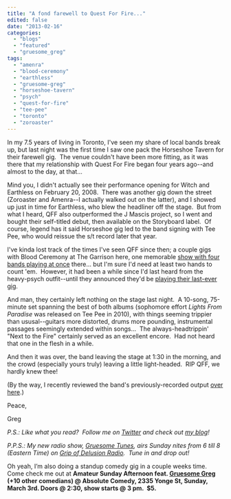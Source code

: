 ```yaml
---
title: "A fond farewell to Quest For Fire..."
edited: false
date: "2013-02-16"
categories:
  - "blogs"
  - "featured"
  - "gruesome_greg"
tags:
  - "amenra"
  - "blood-ceremony"
  - "earthless"
  - "gruesome-greg"
  - "horseshoe-tavern"
  - "psych"
  - "quest-for-fire"
  - "tee-pee"
  - "toronto"
  - "zoroaster"
---
```


In my 7.5 years of living in Toronto, I've seen my share of local bands break up, but last night was the first time I saw one pack the Horseshoe Tavern for their farewell gig.  The venue couldn't have been more fitting, as it was there that my relationship with Quest For Fire began four years ago--and almost to the day, at that...

Mind you, I didn't actually see their performance opening for Witch and Earthless on February 20, 2008.  There was another gig down the street (Zoroaster and Amenra--I actually walked out on the latter), and I showed up just in time for Earthless, who blew the headliner off the stage.  But from what I heard, QFF also outperformed the J Mascis project, so I went and bought their self-titled debut, then available on the Storyboard label.  Of course, legend has it said Horseshoe gig led to the band signing with Tee Pee, who would reissue the s/t record later that year.

I've kinda lost track of the times I've seen QFF since then; a couple gigs with Blood Ceremony at The Garrison here, one memorable [show with four bands playing at once](http://www.hellbound.ca/2011/01/all-bands-at-11-brilliant/) there... but I'm sure I'd need at least two hands to count 'em.  However, it had been a while since I'd last heard from the heavy-psych outfit--until they announced they'd be [playing their last-ever gig](http://www.hellbound.ca/2013/02/happy-valentines-day-i-think-we-should-see-other-psych-bands/).

And man, they certainly left nothing on the stage last night.  A 10-song, 75-minute set spanning the best of both albums (sophomore effort _Lights From Paradise_ was released on Tee Pee in 2010), with things seeming trippier than ususal--guitars more distorted, drums more pounding, instrumental passages seemingly extended within songs...  The always-headtrippin' "Next to the Fire" certainly served as an excellent encore.  Had not heard that one in the flesh in a while.

And then it was over, the band leaving the stage at 1:30 in the morning, and the crowd (especially yours truly) leaving a little light-headed.  RIP QFF, we hardly knew thee!

(By the way, I recently reviewed the band's previously-recorded output [over here](http://gruesomeviews.com/tag/quest-for-fire/).)

Peace,

Greg

_P.S.: Like what you read?  Follow me on [Twitter](http://twitter.com/gruesomeviews) and check out [my blog](http://gruesomeviews.com/)!_

_P.P.S.: My new radio show, [Gruesome Tunes](http://gruesomeviews.com/category/music/gruesome-tunes/), airs Sunday nites from 6 till 8 (Eastern Time) on [Grip of Delusion Radio](http://www.steamingheathen.com/delusion/).  Tune in and drop out!_

Oh yeah, I’m also doing a standup comedy gig in a couple weeks time.  Come check me out at **Amateur Sunday Afternoon feat. [Gruesome Greg](http://www.hellbound.ca/tag/gruesome-greg/ "Posts tagged with Gruesome Greg") (+10 other comedians) @ Absolute Comedy, 2335 Yonge St, Sunday, March 3rd. Doors @ 2:30, show starts @ 3 pm.  $5.**
